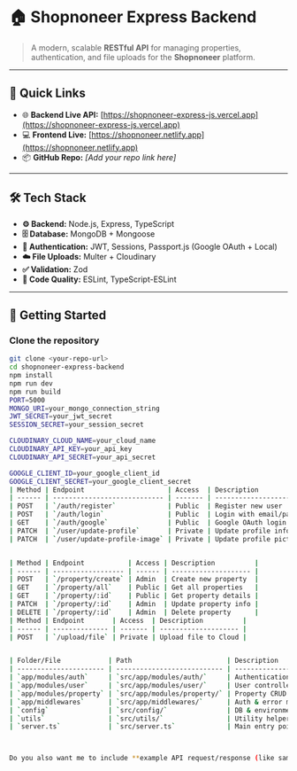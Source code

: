 # 🏠 Shopnoneer Express Backend

> A modern, scalable **RESTful API** for managing properties, authentication, and file uploads for the **Shopnoneer** platform.

---

## 📌 Quick Links

- 🌐 **Backend Live API:** [https://shopnoneer-express-js.vercel.app](https://shopnoneer-express-js.vercel.app)  
- 💻 **Frontend Live:** [https://shopnoneer.netlify.app](https://shopnoneer.netlify.app)  
- 📦 **GitHub Repo:** *[Add your repo link here]*  

---

## 🛠️ Tech Stack

- **⚙️ Backend:** Node.js, Express, TypeScript  
- **🗄️ Database:** MongoDB + Mongoose  
- **🔐 Authentication:** JWT, Sessions, Passport.js (Google OAuth + Local)  
- **☁️ File Uploads:** Multer + Cloudinary  
- **✅ Validation:** Zod  
- **🧹 Code Quality:** ESLint, TypeScript-ESLint  

---

## 🚀 Getting Started

### Clone the repository
```bash
git clone <your-repo-url>
cd shopnoneer-express-backend
npm install
npm run dev
npm run build
PORT=5000
MONGO_URI=your_mongo_connection_string
JWT_SECRET=your_jwt_secret
SESSION_SECRET=your_session_secret

CLOUDINARY_CLOUD_NAME=your_cloud_name
CLOUDINARY_API_KEY=your_api_key
CLOUDINARY_API_SECRET=your_api_secret

GOOGLE_CLIENT_ID=your_google_client_id
GOOGLE_CLIENT_SECRET=your_google_client_secret
| Method | Endpoint                     | Access  | Description            |
| ------ | ---------------------------- | ------- | ---------------------- |
| POST   | `/auth/register`             | Public  | Register new user      |
| POST   | `/auth/login`                | Public  | Login with email/pass  |
| GET    | `/auth/google`               | Public  | Google OAuth login     |
| PATCH  | `/user/update-profile`       | Private | Update profile info    |
| PATCH  | `/user/update-profile-image` | Private | Update profile picture |


| Method | Endpoint           | Access | Description          |
| ------ | ------------------ | ------ | -------------------- |
| POST   | `/property/create` | Admin  | Create new property  |
| GET    | `/property/all`    | Public | Get all properties   |
| GET    | `/property/:id`    | Public | Get property details |
| PATCH  | `/property/:id`    | Admin  | Update property info |
| DELETE | `/property/:id`    | Admin  | Delete property      |
| Method | Endpoint       | Access  | Description          |
| ------ | -------------- | ------- | -------------------- |
| POST   | `/upload/file` | Private | Upload file to Cloud |


| Folder/File            | Path                        | Description                                     |
| ---------------------- | --------------------------- | ----------------------------------------------- |
| `app/modules/auth`     | `src/app/modules/auth/`     | Authentication logic (JWT, Google OAuth, Local) |
| `app/modules/user`     | `src/app/modules/user/`     | User controllers & services                     |
| `app/modules/property` | `src/app/modules/property/` | Property CRUD operations                        |
| `app/middlewares`      | `src/app/middlewares/`      | Auth & error middlewares                        |
| `config`               | `src/config/`               | DB & environment configs                        |
| `utils`                | `src/utils/`                | Utility helpers                                 |
| `server.ts`            | `src/server.ts`             | Main entry point                                |



Do you also want me to include **example API request/response (like sample `POST /auth/login` body & response)** inside the README for quick testing?

